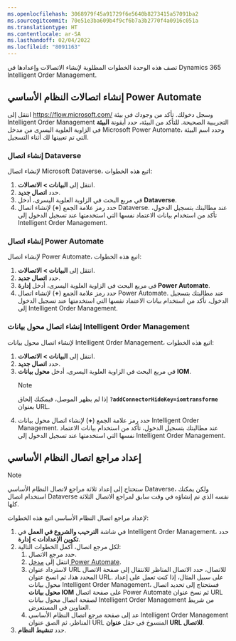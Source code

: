 ```yaml
---
ms.openlocfilehash: 3068979f45a91729f6e5640b8273415a57091ba2
ms.sourcegitcommit: 70e51e3ba609b4f9cf6b7a3b2770f4a0916c051a
ms.translationtype: HT
ms.contentlocale: ar-SA
ms.lasthandoff: 02/04/2022
ms.locfileid: "8091163"
---
```

تصف هذه الوحدة الخطوات المطلوبة لإنشاء الاتصالات وإعدادها في Dynamics 365 Intelligent Order Management.

## <a name="create-platform-power-automate-connections"></a>إنشاء اتصالات النظام الأساسي Power Automate

انتقل إلى https://flow.microsoft.com/ وسجل دخولك. تأكد من وجودك في بيئة Intelligent Order Management التجريبية الصحيحة. للتأكد من البيئة، حدد أيقونة **البيئة** في الزاوية العلوية اليسرى من مدخل Microsoft Power Automate، وحدد اسم البيئة التي تم تعيينها لك أثناء التسجيل.

### <a name="create-a-dataverse-connection"></a>إنشاء اتصال Dataverse

لإنشاء اتصال Microsoft Dataverse، اتبع هذه الخطوات:

1. انتقل إلى **البيانات > الاتصالات**.
1. حدد **اتصال جديد**.
1. في مربع البحث في الزاوية العلوية اليسرى، أدخل **Dataverse**.
1. حدد رمز علامة الجمع (**+**) لإنشاء اتصال Dataverse. عند مطالبتك بتسجيل الدخول، تأكد من استخدام بيانات الاعتماد نفسها التي استخدمتها عند تسجيل الدخول إلى Intelligent Order Management.

### <a name="create-a-power-automate-connection"></a>إنشاء اتصال Power Automate

لإنشاء اتصال Power Automate، اتبع هذه الخطوات:

1. انتقل إلى **البيانات > الاتصالات**.
1. حدد **اتصال جديد**.
1. في مربع البحث في الزاوية العلوية اليسرى، أدخل **إدارة Power Automate**.
1. حدد رمز علامة الجمع (**+**) لإنشاء اتصال Power Automate. عند مطالبتك بتسجيل الدخول، تأكد من استخدام بيانات الاعتماد نفسها التي استخدمتها عند تسجيل الدخول إلى Intelligent Order Management.

### <a name="create-an-intelligent-order-management-data-transformer-connection"></a>إنشاء اتصال محول بيانات Intelligent Order Management

لإنشاء اتصال محول بيانات Intelligent Order Management، اتبع هذه الخطوات:

1. انتقل إلى **البيانات > الاتصالات**.
1. حدد **اتصال جديد**.
1. في مربع البحث في الزاوية العلوية اليسرى، أدخل **محول بيانات IOM**.
    > [!NOTE]
    > إذا لم يظهر الموصل، فيمكنك إلحاق **``?addConnectorHideKey=iomtransforme``** بعنوان URL.
1. حدد رمز علامة الجمع (**+**) لإنشاء اتصال محول بيانات Intelligent Order Management. عند مطالبتك بتسجيل الدخول، تأكد من استخدام بيانات الاعتماد نفسها التي استخدمتها عند تسجيل الدخول إلى Intelligent Order Management.

## <a name="set-up-platform-connection-references"></a>إعداد مراجع اتصال النظام الأساسي

> [!NOTE]
> ستحتاج إلى إعداد ثلاثة مراجع لاتصال النظام الأساسي Dataverse، ولكن يمكنك استخدام اتصال Dataverse نفسه الذي تم إنشاؤه في وقت سابق لمراجع الاتصال الثلاثة كلها.

لإعداد مراجع اتصال النظام الأساسي‬ اتبع هذه الخطوات:

1.  في شاشة **الترحيب والشروع في العمل** في Intelligent Order Management، حدد **تكوين الإعدادات > إدارة‏‎**.
1.  لكل مرجع اتصال، أكمل الخطوات التالية:
    1. حدد مرجع الاتصال.
    1. انتقل إلى [مدخل Power Automate](https://powerautomate.microsoft.com/). 
    1. لاسترداد عنوان URL للاتصال، حدد الاتصال المناظر للانتقال إلى صفحة الاتصال المحدد هذا، ثم انسخ عنوان URL. على سبيل المثال، إذا كنت تعمل على إعداد محول بيانات Intelligent Order Management، فستحتاج إلى تحديد اتصال **محول بيانات IOM** على صفحة اتصال Power Automate ثم نسخ عنوان URL لصفحة اتصال محول بيانات Intelligent Order Management من شريط العناوين في المستعرض.
    1. عد إلى صفحة مرجع اتصال النظام الأساسي Intelligent Order Management المناظر، ثم الصق عنوان URL المنسوخ في حقل **عنوان URL للاتصال**.
1. حدد **تنشيط النظام**. 
